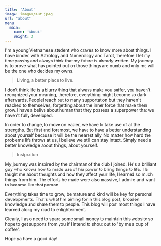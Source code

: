 ```yaml
---
title: 'About'
image: images/aut.jpeg
url: "about"
menu:
  main:
    name: "About"
    weight: 3
---
```


I'm a young Vietnamese student who craves to know more about things. I have binded with Astrology and Numerology and Tarot, therefore I let my time passby and always think that my future is already written. My journey is to prove what has pointed out on those things are numb and only me will be the one who decides my owns. 

> Living, a better place to live. 

I don't think life is a blurry thing that always make you suffer, you haven't recognized your meaning, therefore, everything might become so dark afterwards. Peoplel reach out to many supportation but they haven't reached to themselves, forgetting about the inner force that make them grow. I have a belive about human that they possess a superpower that we haven't fully developed. 

In order to change, to move on easier, we have to take use of all the strengths. But first and foremost, we have to have a better understanding about yourself because it will be the nearest ally. No matter how hard the problems life throws at us, I believe we still can stay intact. Simply need a better knowledge about things, about yourself. 

> Insipration

My journey was inspired by the chairman of the club I joined. He's a brilliant guy who knows how to made use of his power to bring things to life. He taught me about thoughts and how they affect your life, I learned so much things from him. The efforts he made were also massive, I admire and want to become like that person. 

Everything takes time to grow, be mature and kind will be key for personal developments. That's what I'm aiming for in this blog post, broaden knowledge and share them to people. This blog will post most things I have learned along my road to enlightenment. 

Clearly, I aslo need to spare some small money to maintain this website so hope to get supports from you if I intend to shout out to "by me a cup of coffee". 

Hope ya have a good day!